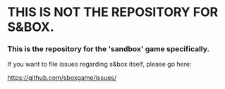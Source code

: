 # THIS IS NOT THE REPOSITORY FOR S&BOX.
### This is the repository for the 'sandbox' game specifically.

If you want to file issues regarding s&box itself, please go here:

https://github.com/sboxgame/issues/
